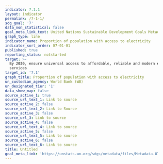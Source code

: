 ```yaml
---
indicator: 7.1.1
layout: indicator
permalink: /7-1-1/
sdg_goal: '7'
data_non_statistical: false
goal_meta_link_text: United Nations Sustainable Development Goals Metadata (PDF 212 KB)
graph_type: line
indicator_name: Proportion of population with access to electricity
indicator_sort_order: 07-01-01
published: true
reporting_status: notstarted
target: >-
  By 2030, ensure universal access to affordable, reliable and modern energy
  services
target_id: '7.1'
graph_title: Proportion of population with access to electricity
un_custodian_agency: World Bank (WB)
un_designated_tier: '1'
data_show_map: false
source_active_1: true
source_url_text_1: Link to source
source_active_2: false
source_url_text_2: Link to Source
source_active_3: false
source_url_3: Link to source
source_active_4: false
source_url_text_4: Link to source
source_active_5: false
source_url_text_5: Link to source
source_active_6: false
source_url_text_6: Link to source
title: Untitled
goal_meta_link: 'https://unstats.un.org/sdgs/metadata/files/Metadata-07-01-01.pdf'
---
```

